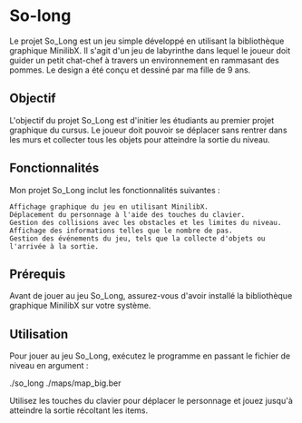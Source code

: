 # So-long
Le projet So_Long est un jeu simple développé en utilisant la bibliothèque graphique MinilibX. Il s'agit d'un jeu de labyrinthe dans lequel le joueur doit guider un petit chat-chef à travers un environnement en rammasant des pommes. 
Le design a été conçu et dessiné par ma fille de 9 ans.
## Objectif

L'objectif du projet So_Long est d'initier les étudiants au premier projet graphique du cursus. Le joueur doit pouvoir se déplacer sans rentrer dans les murs et collecter tous les objets pour atteindre la sortie du niveau.
## Fonctionnalités

Mon projet So_Long inclut les fonctionnalités suivantes :

    Affichage graphique du jeu en utilisant MinilibX.
    Déplacement du personnage à l'aide des touches du clavier.
    Gestion des collisions avec les obstacles et les limites du niveau.
    Affichage des informations telles que le nombre de pas.
    Gestion des événements du jeu, tels que la collecte d'objets ou l'arrivée à la sortie.

## Prérequis
Avant de jouer au jeu So_Long, assurez-vous d'avoir installé la bibliothèque graphique MinilibX sur votre système.
## Utilisation

Pour jouer au jeu So_Long, exécutez le programme en passant le fichier de niveau en argument :

./so_long ./maps/map_big.ber

Utilisez les touches du clavier pour déplacer le personnage et jouez jusqu'à atteindre la sortie récoltant les items.
